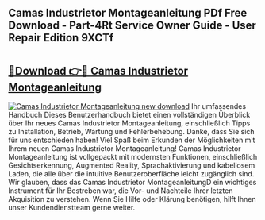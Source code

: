 ## Camas Industrietor Montageanleitung PDf Free Download - Part-4Rt Service Owner Guide - User Repair Edition 9XCTf

# <h2><a href="http://df6sp6.blite.top/?on=Camas+Industrietor+Montageanleitung">🔗Download 👉🔴 Camas Industrietor Montageanleitung</a></h2>

[![Camas Industrietor Montageanleitung new download](https://i.imgur.com/lujVjoI.png)](http://df6sp6.blite.top/?on=Camas+Industrietor+Montageanleitung)
Ihr umfassendes Handbuch Dieses Benutzerhandbuch bietet einen vollständigen Überblick über Ihr neues Camas Industrietor Montageanleitung, einschließlich Tipps zu Installation, Betrieb, Wartung und Fehlerbehebung. Danke, dass Sie sich für uns entschieden haben! Viel Spaß beim Erkunden der Möglichkeiten mit Ihrem neuen Camas Industrietor Montageanleitung! Camas Industrietor Montageanleitung ist vollgepackt mit modernsten Funktionen, einschließlich Gesichtserkennung, Augmented Reality, Sprachaktivierung und kabellosem Laden, die alle über die intuitive Benutzeroberfläche leicht zugänglich sind. Wir glauben, dass das Camas Industrietor MontageanleitungD ein wichtiges Instrument für Ihr Bestreben war, die Vor- und Nachteile Ihrer letzten Akquisition zu verstehen. Wenn Sie Hilfe oder Klärung benötigen, hilft Ihnen unser Kundendienstteam gerne weiter.
